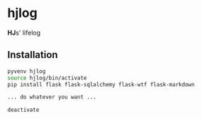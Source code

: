 # hjlog
**HJ**s' lifelog

## Installation

``` bash
pyvenv hjlog
source hjlog/bin/activate
pip install flask flask-sqlalchemy flask-wtf flask-markdown

... do whatever you want ...

deactivate
```
